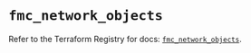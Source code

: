 # `fmc_network_objects`

Refer to the Terraform Registry for docs: [`fmc_network_objects`](https://registry.terraform.io/providers/ciscodevnet/fmc/1.5.2/docs/resources/network_objects).
